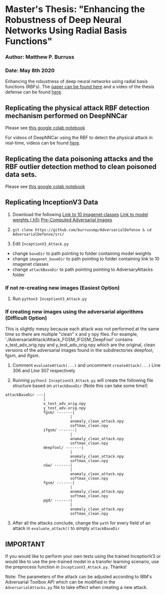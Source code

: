 # Master's Thesis: "Enhancing the Robustness of Deep Neural Networks Using Radial Basis Functions"
### Author: Matthew P. Burruss
### Date: May 8th 2020

Enhancing the robustness of deep neural networks using radial basis functions (RBFs). The [paper can be found here](https://www.linkedin.com/posts/matthew-burruss-6034a2126_masters-thesis-activity-6646062841801555968-RWdl) and a video of the thesis defense can be found [here](https://drive.google.com/drive/folders/10Ek4SH2mBVL-M8pUb7pH-dT_qGDcblDs).

## Replicating the physical attack RBF detection mechanism performed on DeepNNCar
Please see [this google colab notebook](https://drive.google.com/open?id=1GHh84ECYNfhruTaf9eU5CWyvN4N5qr1b)

For videos of DeepNNCar using the RBF to detect the physical attack in real-time, videos can be found [here](https://drive.google.com/drive/folders/10Ek4SH2mBVL-M8pUb7pH-dT_qGDcblDs).

## Replicating the data poisoning attacks and the RBF outlier detection method to clean poisoned data sets.
Please see [this google colab notebook](https://drive.google.com/open?id=1YK2ROlEGKfAv6QWBhfs_mGmEgNQa7xfv)

## Replicating InceptionV3 Data
1. Download the following
[Link to 10 imagenet classes](https://drive.google.com/drive/folders/1gaVBGbIA7qOOq8y1cRXq21tmsmR0LJ4-?usp=sharing)
[Link to model weights (.h5)](https://drive.google.com/drive/folders/1FpTgA-2DbsvMHhPhx3TwKatU52BsxkR9?usp=sharing)
[Pre-Computed Adversarial Images](https://drive.google.com/drive/folders/1eQqUaIa84bIZ8F4I_yCO5DY4hceLyEZ6?usp=sharing)

2. ```git clone https://github.com/burrussmp/AdversarialDefense & cd AdversarialDefense/src/```

3. Edit `InceptionV3_Attack.py`

- change `baseDir` to path pointing to folder containing model weights
- change `imagenet_baseDir` to path pointing to folder containing link to 10 imagenet classes
- change `attackBaseDir` to path pointing pointing to AdversaryAttacks folder

### If not re-creating new images (Easiest Option)
1. Run `python3 InceptionV3_Attack.py`

### If creating new images using the adversarial algorithms (Difficult Option)
This is slightly messy because each attack was not performed at the same time so there are multiple "clean" x and y npy files. For example, './AdversarialAttack/Attack_FGSM_IFGSM_DeepFool' contains x_test_adv_orig.npy and y_test_adv_orig.npy which are the original, clean versions of the adversarial images found in the subdirectories deepfool, fgsm, and ifgsm.

1. Comment `evaluateAttack(...)` and uncomment `createAttack(...)` Line 306 and Line 307 respectively

2. Running `python3 InceptionV3_Attack.py` will create the following file structure based on `attackBaseDir` (Note this can take some time!)

```
attackBaseDir ---|
                 |
                 x_test_adv_orig.npy
                 y_test_adv.orig.npy
                 fgsm/ -------|
                             |
                             anomaly_clean_attack.npy
                             softmax_clean.npy
                 ifgsm/ -------|
                             |
                             anomaly_clean_attack.npy
                             softmax_clean.npy
                 deepfool/ -------|
                             |
                             anomaly_clean_attack.npy
                             softmax_clean.npy
                 c&w/ -------|
                             |
                             anomaly_clean_attack.npy
                             softmax_clean.npy
                 fgsm/ -------|
                             |
                             anomaly_clean_attack.npy
                             softmax_clean.npy
                 pgd/ -------|
                             |
                             anomaly_clean_attack.npy
                             softmax_clean.npy
```
3. After all the attacks conclude, change the `path` for every field of an attack in `evaluate_attack()` to simply `attackBaseDir`
## IMPORTANT
If you would like to perform your own tests using the trained InceptionV3 or would like to use the pre-trained model in a transfer learning scenario, use the preprocess function in `InceptionV3_Attack.py`. Thanks!

Note: The parameters of the attack can be adjusted according to IBM's Adversarial Toolbox API which can be modified in the `AdversarialAttacks.py` file to take effect when creating a new attack.
